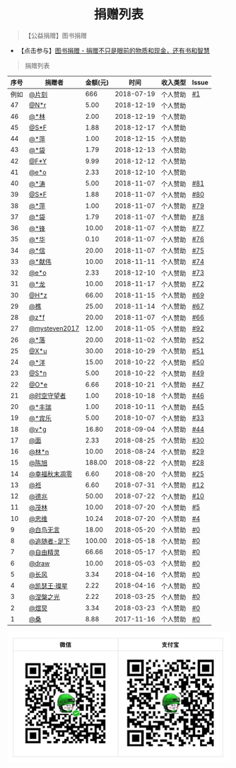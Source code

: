 # <center>捐赠列表<center>

> 【公益捐赠】图书捐赠

* 【点击参与】[图书捐赠 - 捐赠不只是眼前的物质和现金，还有书和智慧](/donate/1-book)

> 捐赠列表

| 序号 | 捐赠者 | 金额(元) | 时间| 收入类型 | Issue |
| --- | --- | --- | --- | --- | --- |
| 例如 | [@片刻](https://github.com/jiangzhonglian) | 666 | 2018-07-19 | 个人赞助 | [#1](https://github.com/apachecn/home/issues/1) |
| 47 | [@N*r]()                   |    5.00 | 2018-12-19 | 个人赞助 |  |
| 46 | [@*林]()                   |    2.00 | 2018-12-19 | 个人赞助 |  |
| 45 | [@S*F]()                   |    1.88 | 2018-12-17 | 个人赞助 |  |
| 44 | [@*萍]()                   |    1.00 | 2018-12-15 | 个人赞助 |  |
| 43 | [@*袋]()                   |    1.79 | 2018-12-13 | 个人赞助 |  |
| 42 | [@F*Y]()                   |    9.99 | 2018-12-12 | 个人赞助 |  |
| 41 | [@e*o]()                   |    2.33 | 2018-12-10 | 个人赞助 |  |
| 40 | [@*涛]()                   |    5.00 | 2018-11-07 | 个人赞助 | [#81](https://github.com/apachecn/home/issues/81) |
| 39 | [@S*F]()                   |    1.88 | 2018-11-07 | 个人赞助 | [#80](https://github.com/apachecn/home/issues/80) |
| 38 | [@*萍]()                   |    1.00 | 2018-11-07 | 个人赞助 | [#79](https://github.com/apachecn/home/issues/79) |
| 37 | [@*袋]()                   |    1.79 | 2018-11-07 | 个人赞助 | [#78](https://github.com/apachecn/home/issues/78) |
| 36 | [@*锋]()                   |   10.00 | 2018-11-07 | 个人赞助 | [#77](https://github.com/apachecn/home/issues/77) |
| 35 | [@*华]()                   |    0.10 | 2018-11-07 | 个人赞助 | [#76](https://github.com/apachecn/home/issues/76) |
| 34 | [@*信]()                   |   20.00 | 2018-11-07 | 个人赞助 | [#75](https://github.com/apachecn/home/issues/75) |
| 33 | [@*献伟]()                 |   10.00 | 2018-11-11 | 个人赞助 | [#74](https://github.com/apachecn/home/issues/74) |
| 32 | [@e*o]()                   |    2.33 | 2018-12-10 | 个人赞助 | [#73](https://github.com/apachecn/home/issues/73) |
| 31 | [@*龙]()                   |   10.00 | 2018-11-17 | 个人赞助 | [#72](https://github.com/apachecn/home/issues/72) |
| 30 | [@H*z]()                   |   66.00 | 2018-11-15 | 个人赞助 | [#69](https://github.com/apachecn/home/issues/69) |
| 29 | [@樵]()                    |   25.00 | 2018-11-14 | 个人赞助 | [#67](https://github.com/apachecn/home/issues/67) |
| 28 | [@z*f]()                   |   20.00 | 2018-11-07 | 个人赞助 | [#66](https://github.com/apachecn/home/issues/66) |
| 27 | [@mysteven2017]()          |   12.00 | 2018-11-05 | 个人赞助 | [#92](https://github.com/apachecn/home/issues/92) |
| 26 | [@*落]()                   |   20.00 | 2018-11-02 | 个人赞助 | [#52](https://github.com/apachecn/home/issues/52) |
| 25 | [@X*u]()                   |   30.00 | 2018-10-29 | 个人赞助 | [#51](https://github.com/apachecn/home/issues/51) |
| 24 | [@*洋]()                   |   15.00 | 2018-10-22 | 个人赞助 | [#50](https://github.com/apachecn/home/issues/50) |
| 23 | [@S*n]()                   |    5.00 | 2018-10-22 | 个人赞助 | [#49](https://github.com/apachecn/home/issues/49) |
| 22 | [@O*e]()                   |    6.66 | 2018-10-21 | 个人赞助 | [#47](https://github.com/apachecn/home/issues/47) |
| 21 | [@时空守望者]()              |    1.00 | 2018-10-18 | 个人赞助 | [#46](https://github.com/apachecn/home/issues/46) |
| 20 | [@*丰瑞]()                  |    1.00 | 2018-10-11 | 个人赞助 | [#45](https://github.com/apachecn/home/issues/45) |
| 19 | [@*宾乐]()                  |    5.00 | 2018-10-07 | 个人赞助 | [#33](https://github.com/apachecn/home/issues/33) |
| 18 | [@v*g]()                   |   16.80 | 2018-09-04 | 个人赞助 | [#44](https://github.com/apachecn/home/issues/44) |
| 17 | [@面]()                    |    2.33 | 2018-08-25 | 个人赞助 | [#30](https://github.com/apachecn/home/issues/30) |
| 16 | [@林*n]()                  |   10.00 | 2018-08-24 | 个人赞助 | [#29](https://github.com/apachecn/home/issues/29) |
| 15 | [@陈旭]()                   |  188.00 | 2018-08-22 | 个人赞助 | [#28](https://github.com/apachecn/home/issues/28) |
| 14 | [@幸福秋末凋零]()            |   6.60 | 2018-08-20 | 个人赞助 | [#25](https://github.com/apachecn/home/issues/25) |
| 13 | [@袵]()                    |   6.60 | 2018-07-31 | 个人赞助 | [#12](https://github.com/apachecn/home/issues/12) |
| 12 | [@德兆]()                   |   50.00 | 2018-07-22 | 个人赞助 | [#10](https://github.com/apachecn/home/issues/10) |
| 11 | [@茂林]()                   |   10.00 | 2018-07-20 | 个人赞助 | [#5](https://github.com/apachecn/home/issues/5) |
| 10  | [@忠维]()                  |   10.24 | 2018-07-20 | 个人赞助 | [#4](https://github.com/apachecn/home/issues/4) |
|  9 | [@白鸟无言](398049343)       |   18.00 | 2018-05-20 | 个人赞助 | [#0]() |
|  8 | [@追随者-足下](1195862494)   |  100.00 | 2018-05-18 | 个人赞助 | [#0]() |
|  7 | [@自由精灵](315920958)       |   66.66 | 2018-05-17 | 个人赞助 | [#0]() |
|  6 | [@draw](782478557)          |   10.00 | 2018-05-03 | 个人赞助 | [#0]() |
|  5 | [@长风](763752138)          |    3.34 | 2018-04-16 | 个人赞助 | [#0]() |
|  4 | [@凯瑟王·璨星](1076003661)   |    2.22 | 2018-04-16 | 个人赞助 | [#0]() |
|  3 | [@涅槃之光](447111167)       |    2.22 | 2018-03-25 | 个人赞助 | [#0]() |
|  2 | [@煜炅](760514101)          |    3.34 | 2018-03-23 | 个人赞助 | [#0]() |
|  1 | [@桑](437542541)            |    8.88 | 2017-11-16 | 个人赞助 | [#0]() |

![](/img/about/donate.jpg)
